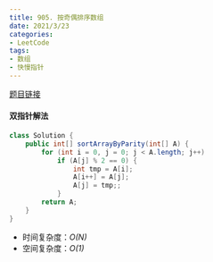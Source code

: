 ```yaml
---
title: 905. 按奇偶排序数组
date: 2021/3/23
categories:
- LeetCode
tags:
- 数组
- 快慢指针
---
```


[题目链接](https://leetcode-cn.com/problems/sort-array-by-parity/)

#### 双指针解法

```java
class Solution {
    public int[] sortArrayByParity(int[] A) {
        for (int i = 0, j = 0; j < A.length; j++)
            if (A[j] % 2 == 0) {
                int tmp = A[i];
                A[i++] = A[j];
                A[j] = tmp;;
            }
        return A;
    }
}
```

- 时间复杂度：*O(N)*
- 空间复杂度：*O(1)*